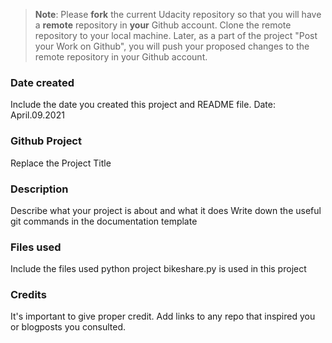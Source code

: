 >**Note**: Please **fork** the current Udacity repository so that you will have a **remote** repository in **your** Github account. Clone the remote repository to your local machine. Later, as a part of the project "Post your Work on Github", you will push your proposed changes to the remote repository in your Github account.

### Date created
Include the date you created this project and README file.
Date: April.09.2021

### Github Project
Replace the Project Title

### Description
Describe what your project is about and what it does
Write down the useful git commands in the documentation template
### Files used
Include the files used
python project bikeshare.py is used in this project
### Credits
It's important to give proper credit. Add links to any repo that inspired you or blogposts you consulted.
